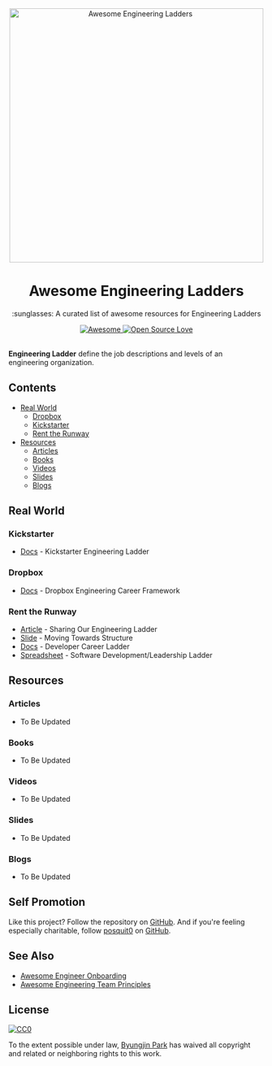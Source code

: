 <div align="center">
  <a href="https://github.com/posquit0/awesome-engineering-ladders" title="Awesome Engineering Ladders">
    <img width="500" src="media/ladder.png" alt="Awesome Engineering Ladders">
  </a>
  <br />
  <h1>Awesome Engineering Ladders</h1>
</div>

<p align="center">
  :sunglasses: A curated list of awesome resources for Engineering Ladders
</p>

<div align="center">
  <a href="https://awesome.re">
		<img src="https://awesome.re/badge.svg" alt="Awesome">
	</a>
  <a href="https://github.com/ellerbrock/open-source-badge/">
    <img alt="Open Source Love" src="https://badges.frapsoft.com/os/v1/open-source.svg?v=103" />
  </a>
</div>

<br />

**Engineering Ladder** define the job descriptions and levels of an engineering organization.


## Contents

* [Real World](#real-world)
  * [Dropbox](#dropbox) 
  * [Kickstarter](#kickstarter)
  * [Rent the Runway](#rent-the-runway)
* [Resources](#resources)
  * [Articles](#articles)
  * [Books](#books)
  * [Videos](#videos)
  * [Slides](#slides)
  * [Blogs](#blogs)


## Real World

### Kickstarter

* [Docs](https://gist.github.com/jamtur01/aef437a79fee5a9cefdc) - Kickstarter Engineering Ladder

### Dropbox

* [Docs](https://dropbox.github.io/dbx-career-framework/overview.html) - Dropbox Engineering Career Framework

### Rent the Runway

* [Article](http://dresscode.renttherunway.com/blog/ladder) - Sharing Our Engineering Ladder
* [Slide](http://www.slideshare.net/CamilleFournier1/how-to-go-from-structureless-to-structured-without-losing-your-vibe) - Moving Towards Structure
* [Docs](https://docs.google.com/document/d/1SxmQBrDZvj16veuc2OVO0wUX7a7vEKPM-57dNLXhuEk) - Developer Career Ladder
* [Spreadsheet](https://docs.google.com/spreadsheets/d/1k4sO6pyCl_YYnf0PAXSBcX776rNcTjSOqDxZ5SDty-4) - Software Development/Leadership Ladder


## Resources

### Articles

* To Be Updated

### Books

* To Be Updated

### Videos

* To Be Updated

### Slides

* To Be Updated

### Blogs

* To Be Updated


## Self Promotion

Like this project? Follow the repository on [GitHub](https://github.com/posquit0/awesome-engineering-ladders). And if you're feeling especially charitable, follow [posquit0](https://posquit0.com) on [GitHub](https://github.com/posquit0).


## See Also

* [Awesome Engineer Onboarding](https://github.com/posquit0/awesome-engineer-onboarding)
* [Awesome Engineering Team Principles](https://github.com/posquit0/awesome-engineering-team-principles)


## License

[![CC0](http://mirrors.creativecommons.org/presskit/buttons/88x31/svg/cc-zero.svg)](https://creativecommons.org/publicdomain/zero/1.0/)

To the extent possible under law, [Byungjin Park](http://www.posquit0.com) has waived all copyright and related or neighboring rights to this work.
